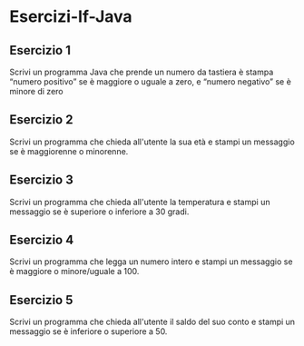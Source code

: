 # Esercizi-If-Java

## Esercizio 1

Scrivi un programma Java che prende un numero da tastiera è stampa “numero positivo” se è maggiore o uguale a zero, e “numero negativo” se è minore di zero

## Esercizio 2

Scrivi un programma che chieda all'utente la sua età e stampi un messaggio se è maggiorenne o minorenne.

## Esercizio 3

Scrivi un programma che chieda all'utente la temperatura e stampi un messaggio se è superiore o inferiore a 30 gradi.

## Esercizio 4

Scrivi un programma che legga un numero intero e stampi un messaggio se è maggiore o minore/uguale a 100.

## Esercizio 5

Scrivi un programma che chieda all'utente il saldo del suo conto e stampi un messaggio se è inferiore o superiore a 50.
